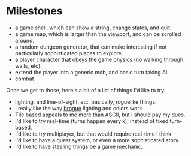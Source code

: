# Milestones

* a game shell, which can show a string, change states, and quit.
* a game map, which is larger than the viewport, and can be scrolled around.
* a random dungeon generator, that can make interesting if not particularly sophisticated places to explore.
* a player character that obeys the game physics (no walking through walls, etc).
* extend the player into a generic mob, and basic turn taking AI.
* combat

Once we get to those, here's a bit of a list of things I'd like to try.

* lighting, and line-of-sight, etc. basically, roguelike things.
* I really like the way [brogue](https://sites.google.com/site/broguegame/) lighting and colors work.
* Tile based appeals to me more than ASCII, but I should pay my dues.
* I'd like to try real-time (turns happen every x), instead of fixed turn-based.
* I'd like to try multiplayer, but that would require real-time I think.
* I'd like to have a quest system, or even a more sophisticated story. 
* I'd like to have stealing things be a game mechanic.


